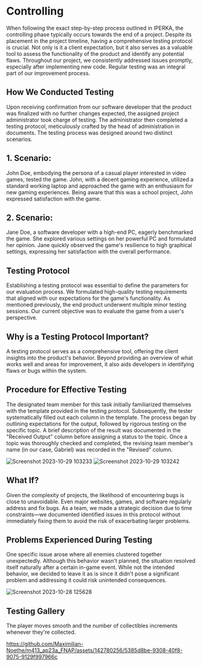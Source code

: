 # Controlling

When following the exact step-by-step process outlined in IPERKA, the controlling phase typically occurs towards the end of a project. Despite its placement in the project timeline, having a comprehensive testing protocol is crucial. Not only is it a client expectation, but it also serves as a valuable tool to assess the functionality of the product and identify any potential flaws. Throughout our project, we consistently addressed issues promptly, especially after implementing new code. Regular testing was an integral part of our improvement process.

## How We Conducted Testing

Upon receiving confirmation from our software developer that the product was finalized with no further changes expected, the assigned project administrator took charge of testing. The administrator then completed a testing protocol, meticulously crafted by the head of administration in documents. The testing process was designed around two distinct scenarios.

## 1. Scenario:

John Doe, embodying the persona of a casual player interested in video games, tested the game. John, with a decent gaming experience, utilized a standard working laptop and approached the game with an enthusiasm for new gaming experiences. Being aware that this was a school project, John expressed satisfaction with the game.

## 2. Scenario:

Jane Doe, a software developer with a high-end PC, eagerly benchmarked the game. She explored various settings on her powerful PC and formulated her opinion. Jane quickly observed the game's resilience to high graphical settings, expressing her satisfaction with the overall performance.

## Testing Protocol

Establishing a testing protocol was essential to define the parameters for our evaluation process. We formulated high-quality testing requirements that aligned with our expectations for the game's functionality. As mentioned previously, the end product underwent multiple minor testing sessions. Our current objective was to evaluate the game from a user's perspective.

## Why is a Testing Protocol Important?

A testing protocol serves as a comprehensive tool, offering the client insights into the product's behavior. Beyond providing an overview of what works well and areas for improvement, it also aids developers in identifying flaws or bugs within the system.

## Procedure for Effective Testing

The designated team member for this task initially familiarized themselves with the template provided in the testing protocol. Subsequently, the tester systematically filled out each column in the template. The process began by outlining expectations for the output, followed by rigorous testing on the specific topic. A brief description of the result was documented in the "Received Output" column before assigning a status to the topic. Once a topic was thoroughly checked and completed, the revising team member's name (in our case, Gabriel) was recorded in the "Revised" column.

![Screenshot 2023-10-29 103233](https://github.com/Maximilian-Noethe/m413_ap23a_FNAP/assets/142780256/c16801d5-adc3-4274-b9eb-b1d8c5062e96)
![Screenshot 2023-10-29 103242](https://github.com/Maximilian-Noethe/m413_ap23a_FNAP/assets/142780256/12dede12-ac94-463b-a544-1e54cd9cca76)

## What If?

Given the complexity of projects, the likelihood of encountering bugs is close to unavoidable. Even major websites, games, and software regularly address and fix bugs. As a team, we made a strategic decision due to time constraints—we documented identified issues in this protocol without immediately fixing them to avoid the risk of exacerbating larger problems.

## Problems Experienced During Testing

One specific issue arose where all enemies clustered together unexpectedly. Although this behavior wasn't planned, the situation resolved itself naturally after a certain in-game event. While not the intended behavior, we decided to leave it as is since it didn't pose a significant problem and addressing it could risk unintended consequences.

![Screenshot 2023-10-28 125628](https://github.com/Maximilian-Noethe/m413_ap23a_FNAP/assets/142780256/7abb6d3b-c51e-458d-9b43-4b0593a43086)

## Testing Gallery

The player moves smooth and the number of collectibles increments whenever they're collected.

https://github.com/Maximilian-Noethe/m413_ap23a_FNAP/assets/142780256/5385d8be-9308-40f8-9075-9129f997966c




